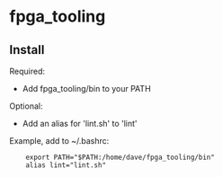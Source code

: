 # fpga_tooling
## Install
Required:
- Add fpga_tooling/bin to your PATH

Optional:
- Add an alias for 'lint.sh' to 'lint'

Example, add to ~/.bashrc:
```
    export PATH="$PATH:/home/dave/fpga_tooling/bin"
    alias lint="lint.sh"
``` 
